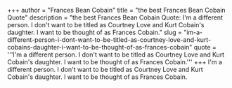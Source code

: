 +++
author = "Frances Bean Cobain"
title = "the best Frances Bean Cobain Quote"
description = "the best Frances Bean Cobain Quote: I'm a different person. I don't want to be titled as Courtney Love and Kurt Cobain's daughter. I want to be thought of as Frances Cobain."
slug = "im-a-different-person-i-dont-want-to-be-titled-as-courtney-love-and-kurt-cobains-daughter-i-want-to-be-thought-of-as-frances-cobain"
quote = '''I'm a different person. I don't want to be titled as Courtney Love and Kurt Cobain's daughter. I want to be thought of as Frances Cobain.'''
+++
I'm a different person. I don't want to be titled as Courtney Love and Kurt Cobain's daughter. I want to be thought of as Frances Cobain.
